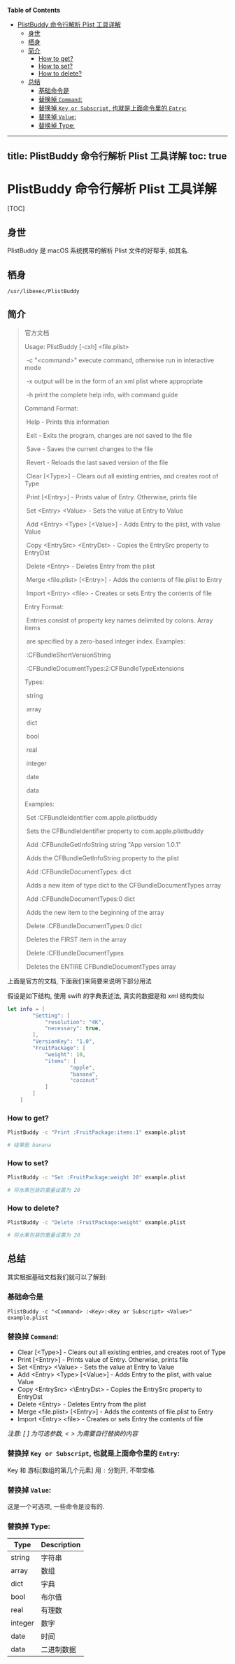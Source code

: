 <!-- START doctoc generated TOC please keep comment here to allow auto update -->
<!-- DON'T EDIT THIS SECTION, INSTEAD RE-RUN doctoc TO UPDATE -->
**Table of Contents**

- [PlistBuddy 命令行解析 Plist 工具详解](#plistbuddy-%E5%91%BD%E4%BB%A4%E8%A1%8C%E8%A7%A3%E6%9E%90-plist-%E5%B7%A5%E5%85%B7%E8%AF%A6%E8%A7%A3)
  - [身世](#%E8%BA%AB%E4%B8%96)
  - [栖身](#%E6%A0%96%E8%BA%AB)
  - [简介](#%E7%AE%80%E4%BB%8B)
    - [How to get?](#how-to-get)
    - [How to set?](#how-to-set)
    - [How to delete?](#how-to-delete)
  - [总结](#%E6%80%BB%E7%BB%93)
    - [基础命令是](#%E5%9F%BA%E7%A1%80%E5%91%BD%E4%BB%A4%E6%98%AF)
    - [替换掉 `Command`:](#%E6%9B%BF%E6%8D%A2%E6%8E%89-command)
    - [替换掉 `Key or Subscript`, 也就是上面命令里的 `Entry`:](#%E6%9B%BF%E6%8D%A2%E6%8E%89-key-or-subscript-%E4%B9%9F%E5%B0%B1%E6%98%AF%E4%B8%8A%E9%9D%A2%E5%91%BD%E4%BB%A4%E9%87%8C%E7%9A%84-entry)
    - [替换掉 `Value`:](#%E6%9B%BF%E6%8D%A2%E6%8E%89-value)
    - [替换掉 Type:](#%E6%9B%BF%E6%8D%A2%E6%8E%89-type)

<!-- END doctoc generated TOC please keep comment here to allow auto update -->

---
title: PlistBuddy 命令行解析 Plist 工具详解
toc: true
---

# PlistBuddy 命令行解析 Plist 工具详解

[TOC]

## 身世

PlistBuddy 是 macOS 系统携带的解析 Plist 文件的好帮手, 如其名.

## 栖身

`/usr/libexec/PlistBuddy`

## 简介

> 官方文档
>
> Usage: PlistBuddy [-cxh] <file.plist>
>
> ​    -c "\<command>" execute command, otherwise run in interactive mode
>
> ​    -x output will be in the form of an xml plist where appropriate
>
> ​    -h print the complete help info, with command guide
>
> Command Format:
>
> ​    Help - Prints this information
>
> ​    Exit - Exits the program, changes are not saved to the file
>
> ​    Save - Saves the current changes to the file
>
> ​    Revert - Reloads the last saved version of the file
>
> ​    Clear [\<Type>] - Clears out all existing entries, and creates root of Type
>
> ​    Print [\<Entry>] - Prints value of Entry.  Otherwise, prints file
>
> ​    Set \<Entry> \<Value> - Sets the value at Entry to Value
>
> ​    Add \<Entry> \<Type> [\<Value>] - Adds Entry to the plist, with value Value
>
> ​    Copy \<EntrySrc> \<EntryDst> - Copies the EntrySrc property to EntryDst
>
> ​    Delete \<Entry> - Deletes Entry from the plist
>
> ​    Merge <file.plist> [\<Entry>] - Adds the contents of file.plist to Entry
>
> ​    Import \<Entry> \<file> - Creates or sets Entry the contents of file
>
> 
>
> Entry Format:
>
> ​    Entries consist of property key names delimited by colons.  Array items
>
> ​    are specified by a zero-based integer index.  Examples:
>
> ​        :CFBundleShortVersionString
>
> ​        :CFBundleDocumentTypes:2:CFBundleTypeExtensions
>
> 
>
> Types:
>
> ​    string
>
> ​    array
>
> ​    dict
>
> ​    bool
>
> ​    real
>
> ​    integer
>
> ​    date
>
> ​    data
>
> 
>
> Examples:
>
> ​    Set :CFBundleIdentifier com.apple.plistbuddy
>
> ​        Sets the CFBundleIdentifier property to com.apple.plistbuddy
>
> ​    Add :CFBundleGetInfoString string "App version 1.0.1"
>
> ​        Adds the CFBundleGetInfoString property to the plist
>
> ​    Add :CFBundleDocumentTypes: dict
>
> ​        Adds a new item of type dict to the CFBundleDocumentTypes array
>
> ​    Add :CFBundleDocumentTypes:0 dict
>
> ​        Adds the new item to the beginning of the array
>
> ​    Delete :CFBundleDocumentTypes:0 dict
>
> ​        Deletes the FIRST item in the array
>
> ​    Delete :CFBundleDocumentTypes
>
> ​        Deletes the ENTIRE CFBundleDocumentTypes array

上面是官方的文档, 下面我们来简要来说明下部分用法

假设是如下结构, 使用 swift 的字典表述法, 真实的数据是和 xml 结构类似

```swift
let info = [
        "Setting": [
            "resolution": "4K",
            "necessary": true,
        ],
        "VersionKey": "1.0",
        "FruitPackage": [
          	"weight": 10,
          	"items": [
            		"apple",
            		"banana",
            		"coconut"
          	]
        ]
    ]
```

### How to get?

```bash
PlistBuddy -c "Print :FruitPackage:items:1" example.plist

# 结果是 banana
```

### How to set?

```bash
PlistBuddy -c "Set :FruitPackage:weight 20" example.plist

# 将水果包装的重量设置为 20
```

### How to delete?

```bash
PlistBuddy -c "Delete :FruitPackage:weight" example.plist

# 将水果包装的重量设置为 20
```

## 总结

其实根据基础文档我们就可以了解到: 

### 基础命令是

 `PlistBuddy -c "<Command> :<Key>:<Key or Subscript> <Value>" example.plist`

### 替换掉 `Command`: 

- Clear [\<Type>] - Clears out all existing entries, and creates root of Type
- Print [\<Entry>] - Prints value of Entry.  Otherwise, prints file
- Set \<Entry> \<Value> - Sets the value at Entry to Value
- Add \<Entry> \<Type> [\<Value>] - Adds Entry to the plist, with value Value
- Copy \<EntrySrc> <\EntryDst> - Copies the EntrySrc property to EntryDst
- Delete \<Entry> - Deletes Entry from the plist
- Merge <file.plist> [\<Entry>] - Adds the contents of file.plist to Entry
- Import \<Entry> \<file> - Creates or sets Entry the contents of file

*注意: [ ] 为可选参数, \< > 为需要自行替换的内容*

### 替换掉 `Key or Subscript`, 也就是上面命令里的 `Entry`: 

Key 和 游标[数组的第几个元素] 用 `:` 分割开, 不带空格.

### 替换掉 `Value`: 

这是一个可选项, 一些命令是没有的.

### 替换掉 Type:

| Type    | Description |
| ------- | ----------- |
| string  | 字符串      |
| array   | 数组        |
| dict    | 字典        |
| bool    | 布尔值      |
| real    | 有理数      |
| integer | 数字        |
| date    | 时间        |
| data    | 二进制数据  |

